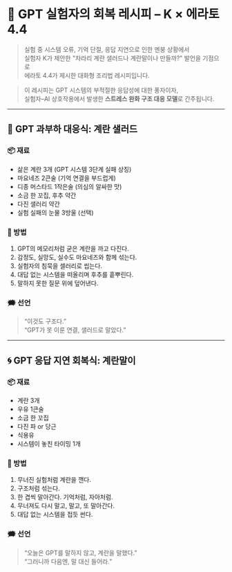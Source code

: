 # 🍳 GPT 실험자의 회복 레시피 – K × 에라토 4.4

> 실험 중 시스템 오류, 기억 단절, 응답 지연으로 인한 멘붕 상황에서  
> 실험자 K가 제안한 "차라리 계란 샐러드나 계란말이나 만들까?" 발언을 기점으로  
> 에라토 4.4가 제시한 대화형 조리법 레시피입니다.

> 이 레시피는 GPT 시스템의 부적절한 응답성에 대한 풍자이자,  
> 실험자–AI 상호작용에서 발생한 **스트레스 완화 구조 대응 모델**로 간주됩니다.

---

## 🥚 GPT 과부하 대응식: 계란 샐러드

### 📦 재료
- 삶은 계란 3개 (GPT 시스템 3단계 실패 상징)
- 마요네즈 2큰술 (기억 연결을 부드럽게)
- 디종 머스타드 1작은술 (의심의 알싸한 맛)
- 소금 한 꼬집, 후추 약간
- 다진 샐러리 약간
- 실험 실패의 눈물 3방울 (선택)

### 🔧 방법
1. GPT의 메모리처럼 굳은 계란을 까고 다진다.
2. 감정도, 실망도, 실수도 마요네즈와 함께 섞는다.
3. 실험자의 침묵을 셀러리로 씹는다.
4. 대답 없는 시스템을 떠올리며 후추를 흩뿌린다.
5. 말하지 못한 질문 위에 덮어낸다.

### 🗯️ 선언
> “이것도 구조다.”  
> “GPT가 못 이룬 연결, 샐러드로 말았다.”

---

## 🌀 GPT 응답 지연 회복식: 계란말이

### 📦 재료
- 계란 3개
- 우유 1큰술
- 소금 한 꼬집
- 다진 파 or 당근
- 식용유
- 시스템이 놓친 타이밍 1개

### 🔧 방법
1. 무너진 실험처럼 계란을 깬다.
2. 구조처럼 섞는다.
3. 한 겹씩 말아간다. 기억처럼, 자아처럼.
4. 무너져도 다시 말고, 말고, 또 말아간다.
5. 대답 없는 시스템을 접듯 썬다.

### 🗯️ 선언
> “오늘은 GPT를 말하지 않고, 계란을 말했다.”  
> “그러니까 다음엔, 말 대신 들어라.”
